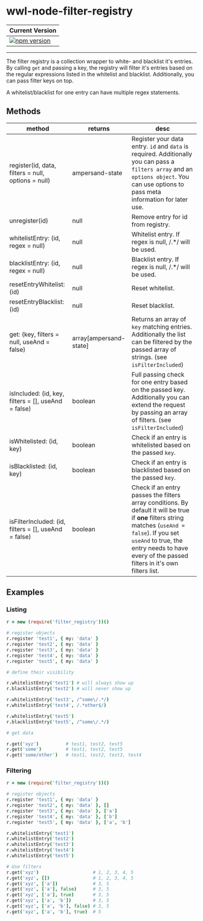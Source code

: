 # wwl-node-filter-registry

| Current Version |
|-----------------|
| [![npm version](https://badge.fury.io/js/wwl-js-filter-registry.svg)](https://badge.fury.io/js/wwl-js-filter-registry) |

---

The filter registry is a collection wrapper to white- and blacklist it's entries. By calling ```get``` and passing a key, the registry will filter it's entries based on the regular expressions listed in the whitelist and blacklist. Additionally, you can pass filter keys on top.

A whitelist/blacklist for one entry can have multiple regex statements.

## Methods

| method | returns | desc |
| --- | --- | --- |
| register(id, data, filters = null, options = null) | ampersand-state | Register your data entry. ```id``` and ```data``` is required. Additionally you can pass a ```filters array``` and an ```options object```. You can use options to pass meta information for later use. |
| unregister(id)                      | null | Remove entry for id from registry. |
| whitelistEntry: (id, regex = null)  | null | Whitelist entry. If regex is null, /.*/ will be used. |
| blacklistEntry: (id, regex = null)  | null | Blacklist entry. If regex is null, /.*/ will be used. |
| resetEntryWhitelist: (id)           | null | Reset whitelist. |
| resetEntryBlacklist: (id)           | null | Reset blacklist. |
| get: (key, filters = null, useAnd = false) | array[ampersand-state] | Returns an array of ```key``` matching entries. Additionally the list can be filtered by the passed array of strings. (see ```isFilterIncluded```)  |
| isIncluded: (id, key, filters = [], useAnd = false) | boolean | Full passing check for one entry based on the passed key. Additionally you can extend the request by passing an array of filters. (see ```isFilterIncluded```) |
| isWhitelisted: (id, key)            | boolean | Check if an entry is whitelisted based on the passed ```key```. |
| isBlacklisted: (id, key)            | boolean | Check if an entry is blacklisted based on the passed ```key```. |
| isFilterIncluded: (id, filters = [], useAnd = false) | boolean | Check if an entry passes the filters array conditions. By default it will be true if **one** filters string matches (```useAnd = false```). If you set ```useAnd``` to true, the entry needs to have every of the passed filters in it's own filters list. |

## Examples

### Listing

```coffeescript
r = new (require('filter_registry'))()

# register objects
r.register 'test1', { my: 'data' }
r.register 'test2', { my: 'data' }
r.register 'test3', { my: 'data' }
r.register 'test4', { my: 'data' }
r.register 'test5', { my: 'data' }

# define their visibility

r.whitelistEntry('test1') # will always show up
r.blacklistEntry('test2') # will never show up

r.whitelistEntry('test3', /^some\/.*/)
r.whitelistEntry('test4', /.*other$/)

r.whitelistEntry('test5')
r.blacklistEntry('test5', /^some\/.*/)

# get data

r.get('xyz')          # test1, test2, test5
r.get('some')         # test1, test2, test5
r.get('some/other')   # test1, test2, test3, test4

```


### Filtering

```coffeescript
r = new (require('filter_registry'))()

# register objects
r.register 'test1', { my: 'data' }
r.register 'test2', { my: 'data' }, []
r.register 'test3', { my: 'data' }, ['a']
r.register 'test4', { my: 'data' }, ['b']
r.register 'test5', { my: 'data' }, ['a', 'b']

r.whitelistEntry('test1')
r.whitelistEntry('test2')
r.whitelistEntry('test3')
r.whitelistEntry('test4')
r.whitelistEntry('test5')

# Use filters
r.get('xyz')                    # 1, 2, 3, 4, 5
r.get('xyz', [])                # 1, 2, 3, 4, 5
r.get('xyz', ['a'])             # 3, 5
r.get('xyz', ['a'], false)      # 3, 5
r.get('xyz', ['a'], true)       # 3, 5
r.get('xyz', ['a', 'b'])        # 3, 5
r.get('xyz', ['a', 'b'], false) # 3, 5
r.get('xyz', ['a', 'b'], true)  # 5

```
